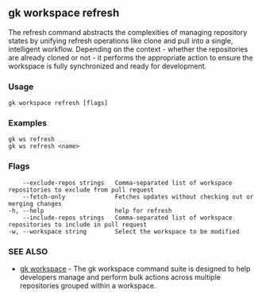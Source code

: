 ## gk workspace refresh

The refresh command abstracts the complexities of managing repository states by unifying refresh operations like clone and pull into a single, intelligent workflow.
Depending on the context - whether the repositories are already cloned or not - it performs the appropriate action to ensure the workspace is fully synchronized and ready for development.

### Usage
```
gk workspace refresh [flags]
```

### Examples
```
gk ws refresh
gk ws refresh <name>
```

### Flags

```
    --exclude-repos strings   Comma-separated list of workspace repositories to exclude from pull request
    --fetch-only              Fetches updates without checking out or merging changes
-h, --help                    help for refresh
    --include-repos strings   Comma-separated list of workspace repositories to include in pull request
-w, --workspace string        Select the workspace to be modified
```

### SEE ALSO

* [gk workspace](gk_workspace.md)	 - The gk workspace command suite is designed to help developers manage and perform bulk actions across multiple repositories grouped within a workspace.